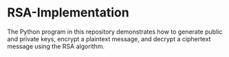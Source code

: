 # RSA-Implementation
The Python program in this repository demonstrates how to generate public and private keys, encrypt a plaintext message, and decrypt a ciphertext message using the RSA algorithm. 
